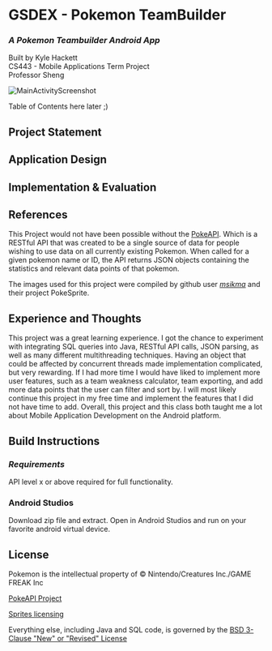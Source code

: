 # GSDEX - Pokemon TeamBuilder
### _A Pokemon Teambuilder Android App_

Built by Kyle Hackett  
CS443 - Mobile Applications Term Project  
Professor Sheng  

![MainActivityScreenshot](https://upload.wikimedia.org/wikipedia/commons/5/56/Tiger.50.jpg)

Table of Contents here later ;)


## **Project Statement**


## **Application Design**


## **Implementation & Evaluation**


## **References**
This Project would not have been possible without the [PokeAPI](https://pokeapi.co). Which is a RESTful API that was created to be a single source of data for people wishing to use data on all currently existing Pokemon. When called for a given pokemon name or ID, the API returns JSON objects containing the statistics and relevant data points of that pokemon.  
  
The images used for this project were compiled by github user [_msikma_]([PokeAPI](https://pokeapi.co)) and their project PokeSprite. 


## **Experience and Thoughts**
This project was a great learning experience. I got the chance to experiment with integrating SQL queries into Java, RESTful API calls, JSON parsing, as well as many different multithreading techniques. Having an object that could be affected by concurrent threads made implementation complicated, but very rewarding. If I had more time I would have liked to implement more user features, such as a team weakness calculator, team exporting, and add more data points that the user can filter and sort by. I will most likely continue this project in my free time and implement the features that I did not have time to add. Overall, this project and this class both taught me a lot about Mobile Application Development on the Android platform.

## **Build Instructions**
### _**Requirements**_
API level x or above required for full functionality.  
### Android Studios  
Download zip file and extract. Open in Android Studios and run on your favorite android virtual device.  


## **License**

Pokemon is the intellectual property of © Nintendo/Creatures Inc./GAME FREAK Inc

[PokeAPI Project](https://github.com/PokeAPI)

[Sprites licensing](https://github.com/msikma/pokesprite/blob/master/contributors.md)

Everything else, including Java and SQL code, is governed by the [BSD 3-Clause "New" or "Revised" License](https://github.com/kylehackett99/GSDEX-PokemonTeamBuilder/blob/main/LICENSE)


